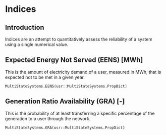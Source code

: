 # Indices

## Introduction

Indices are an attempt to quantitatively assess the reliability of a system using a single numerical value. 

## Expected Energy Not Served (EENS) [MWh]

This is the amount of electricity demand of a user, measured in MWh, that is
expected not to be met in a given year. 

```@docs
MultiStateSystems.EENS(usr::MultiStateSystems.PropDict)
```

## Generation Ratio Availability (GRA) [-]

This is the probability of at least transferring a specific percentage of the generation to a user through the network.

```@docs
MultiStateSystems.GRA(usr::MultiStateSystems.PropDict)
```
